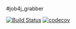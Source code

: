#job4j_grabber

[![Build Status](https://travis-ci.org/EkaterinaKalashnikova/job4j_grabber.svg?branch=master)](https://travis-ci.org/EkaterinaKalashnikova/job4j_grabber)
[![codecov](https://codecov.io/gh/EkaterinaKalashnikova/job4j_grabber/branch/main/graph/badge.svg)](https://codecov.io/gh/EkaterinaKalashnikova/job4j_grabber)



